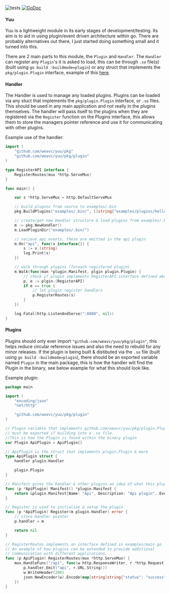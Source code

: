 ![tests](https://github.com/weavc/yuu/workflows/Go/badge.svg?branch=master) 
[![GoDoc](https://img.shields.io/static/v1?label=godoc&message=reference&color=blue)](https://pkg.go.dev/github.com/weavc/yuu)

#### Yuu

Yuu is a lightweight module in its early stages of development/testing. Its aim is to aid in using plugin/event driven architecture within go. There are probably alternatives out there, I just started doing something small and it turned into this.

There are 2 main parts to this module, the `Plugin` and `Handler`. The `Handler` can register any `Plugin`'s it is asked to load, this can be through `.so` file(s) (built using `go build -buildmode=plugin`) or any struct that implements the `pkg/plugin.Plugin` interface, example of this [here](#Plugins).

#### Handler

The Handler is used to manage any loaded plugins. Plugins can be loaded via any stuct that implements the `pkg/plugin.Plugin` interface, or `.so` files. This should be used in any main application and not really in the plugins themselves. The handler will pass itself to the plugins when they are registered via the `Register` function on the Plugins interface, this allows them to store the managers pointer reference and use it for communicating with other plugins.

Example use of the handler: 

```go
import (
    "github.com/weavc/yuu/pkg"
    "github.com/weavc/yuu/pkg/plugin"
)

type RegisterAPI interface {
	RegisterRoutes(mux *http.ServeMux)
}

func main() {

    var s *http.ServeMux = http.DefaultServeMux

    // build plugins from source to examples/.bin
	pkg.BuildPlugins("examples/.bin/", []string{"examples/plugins/hello-world", "examples/plugins/api"})

	// create/get new Handler structure & load plugins from examples/.bin
	m := pkg.NewHandler()
	m.LoadPluginDir("examples/.bin/")

    // recieve api events, these are emitted in the api plugin
	m.On("api", func(v interface{}) {
		s := v.(string)
		log.Print(s)
	})

	// walk through plugins (foreach registered plugin)
	m.Walk(func(man *plugin.Manifest, plgin plugin.Plugin) {
		// check if plugin implements RegisterAPI interface defined above
		p, e := plgin.(RegisterAPI)
		if e == true {
			// let plugin register handlers
			p.RegisterRoutes(s)
		}
	})

	log.Fatal(http.ListenAndServe(":8080", nil))
}
```

#### Plugins

Plugins should only ever import `"github.com/weavc/yuu/pkg/plugin"`, this helps reduce circular reference issues and also the need to rebuild for any minor releases. If the plugin is being built & distibuted via the `.so` file (built using `go build -buildmode=plugin`), there should be an exported variable named `Plugin` in the main package, this is how the handler will find the Plugin in the binary, see below example for what this should look like.

Example plugin:

```go
package main

import (
	"encoding/json"
	"net/http"

	"github.com/weavc/yuu/pkg/plugin"
)

// Plugin variable that implements github.com/weavc/yuu/pkg/plugin.Plugin
// must be exported if building into a .so file.
//This is how the Plugin is found within the binary plugin
var Plugin ApiPlugin = ApiPlugin{}

// ApiPlugin is the struct that implements plugin.Plugin & more
type ApiPlugin struct {
	handler plugin.Handler

	plugin.Plugin
}

// Manifest gives the handler & other plugins an idea of what this plugin is
func (p *ApiPlugin) Manifest() *plugin.Manifest {
	return &plugin.Manifest{Name: "Api", Description: "Api plugin", Events: []string{"api"}}
}

// Register is used to initialize & setup the plugin
func (p *ApiPlugin) Register(m plugin.Handler) error {
	// store Handler pointer
	p.handler = m

	return nil
}

// RegisterRoutes implements an interface defined in examples/main.go
// An example of how plugins can be extended to provide additional
// communication with different applications.
func (p ApiPlugin) RegisterRoutes(mux *http.ServeMux) {
	mux.HandleFunc("/api", func(w http.ResponseWriter, r *http.Request) {
		p.handler.Emit("api", r.URL.String())
		w.WriteHeader(200)
		json.NewEncoder(w).Encode(map[string]string{"status": "success"})
	})
}
```
